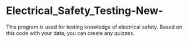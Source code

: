 # Electrical_Safety_Testing-New-
This program is used for testing knowledge of electrical safety. Based on this code with your data, you can create any quizzes.
